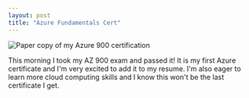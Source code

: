 ```yaml
---
layout: post
title: "Azure Fundamentals Cert"
---
```

![Paper copy of my Azure 900 certification](/tanyaselvog.github.io/assets/cert900.jpeg)

This morning I took my AZ 900 exam and passed it! It is my first Azure certificate and I'm very excited to add it to my resume. I'm also eager to learn more cloud computing skills and I know this won't be the last certificate I get.


